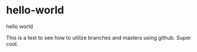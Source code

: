 # hello-world
hello world

This is a test to see how to utilize branches and masters using github. Super cool.
